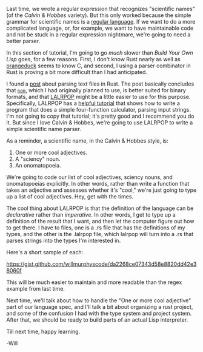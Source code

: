 Last time, we wrote a regular expression that recognizes "scientific names" (of the *Calvin & Hobbes* variety). But this only
worked because the simple grammar for scientific names is a [regular language](https://en.wikipedia.org/wiki/Regular_language).
If we want to do a more complicated language, or, for example, we want to have maintainable code and not be stuck 
in a regular expression nightmare, we're going to need a better parser. 

In this section of tutorial, I'm going to go *much* slower than *Build Your Own Lisp* goes, for a few reasons. First, I don't
know Rust nearly as well as [orangeduck](https://github.com/orangeduck) seems to know C, and second, I using a parser combinator
in Rust is proving a bit more difficult than I had anticipated. 

I found a [post](http://notes.willcrichton.net/parsing-strategies-in-rust/) about parsing text files in Rust. The post basically
concludes that [`nom`](https://github.com/Geal/nom), which I had originally planned to use, is better suited for binary formats,
and that [LALRPOP](https://github.com/nikomatsakis/lalrpop) might be a little easier to use for this purpose. Specifically, 
LALRPOP has a [helpful tutorial](https://github.com/nikomatsakis/lalrpop/blob/master/doc/tutorial.md#adding-lalrpop) that
shows how to write a program that does a simple four-function calculator, parsing input strings. I'm not going to copy that tutorial;
it's pretty good and I recommend you do it. But since I love Calvin & Hobbes, we're going to use LALRPOP to write a simple 
scientific name parser.

As a reminder, a scientific name, in the Calvin & Hobbes style, is:

1. One or more cool adjectives.
2. A "sciency" noun.
3. An onomatopoeia.

We're going to code our list of cool adjectives, sciency nouns, and onomatopoeias explicitly. In other words, rather than write a function that takes an 
adjective and assesses whether it's "cool," we're just going to type up a list of cool adjectives. Hey, get with the times. 

The cool thing about LALRPOP is that the definition of the language can be *declarative* rather than *imperative*. In other 
words, I get to type up a definition of the result that I want, and then let the computer figure out how to get there. I have 
to files, one is a .rs file that has the definitions of my types, and the other is the .lalrpop file, which lalrpop will turn
into a .rs that parses strings into the types I'm interested in. 

Here's a short sample of each:

https://gist.github.com/willmurphyscode/da2268ce07343d58e8820dd42e38060f

This will be much easier to maintain and more readable than the regex example from last time. 

Next time, we'll talk about how to handle the "One or more cool adjective" part of our language spec, and I'll talk 
a bit about organizing a rust project, and some of the confusion I had with the type system and project system. After that,
we should be ready to build parts of an actual Lisp interpreter. 

Till next time, happy learning.

-Will

